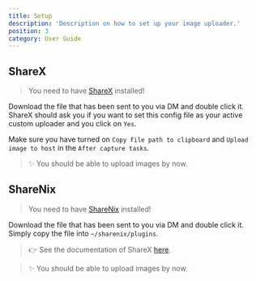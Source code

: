 ```yaml
---
title: Setup
description: 'Description on how to set up your image uploader.'
position: 3
category: User Guide
---
```


## ShareX

> You need to have [ShareX](https://getsharex.com/) installed!

Download the file that has been sent to you via DM and double click it. ShareX should ask you if you want to set this config file as your active custom uploader and you click on `Yes`.

Make sure you have turned on `Copy file path to clipboard` and `Upload image to host` in the `After capture tasks`.

> ✨ You should be able to upload images by now.

## ShareNix

> You need to have [ShareNix](https://github.com/Francesco149/sharenix) installed!

Download the file that has been sent to you via DM and double click it. Simply copy the file into `~/sharenix/plugins`.

> 👉 See the documentation of ShareX [here](https://github.com/Francesco149/sharenix#using-a-plugin).

> ✨ You should be able to upload images by now.